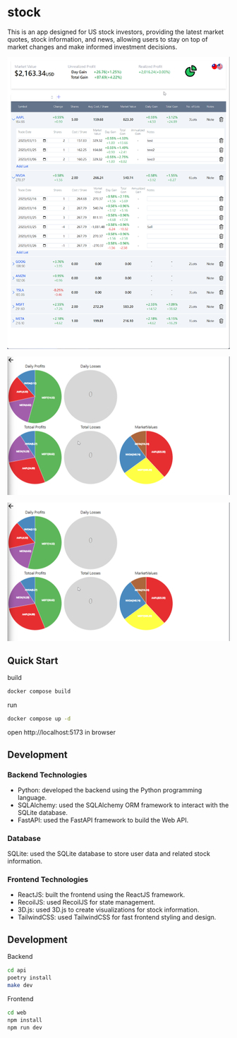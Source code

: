 # stock

This is an app designed for US stock investors, providing the latest market quotes, stock information, and news, allowing users to stay on top of market changes and make informed investment decisions.



![main](./doc/main.png)

![chart1](./doc/chart1.png)

![chart2](./doc/chart1.png)



## Quick Start

build 

```bash
docker compose build
```

run 

```bash
docker compose up -d
```

open http://localhost:5173 in browser

## Development

### Backend Technologies

- Python: developed the backend using the Python programming language.
- SQLAlchemy: used the SQLAlchemy ORM framework to interact with the SQLite database.
- FastAPI: used the FastAPI framework to build the Web API.

### Database

SQLite: used the SQLite database to store user data and related stock information.

### Frontend Technologies

- ReactJS: built the frontend using the ReactJS framework.
- RecoilJS: used RecoilJS for state management.
- 3D.js: used 3D.js to create visualizations for stock information.
- TailwindCSS: used TailwindCSS for fast frontend styling and design.


## Development

Backend 

```bash
cd api
poetry install
make dev
```

Frontend

```bash
cd web
npm install
npm run dev
```
